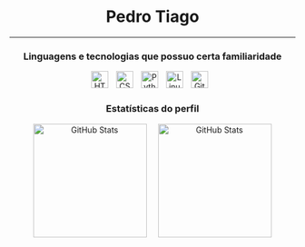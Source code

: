 <div align="center">

# Pedro Tiago
---

### Linguagens e tecnologias que possuo certa familiaridade

<p>
  <img 
      alt="HTML"
      title="HTML" 
      width="30px" 
      style="margin-right: 10px;" 
      src="https://cdn.jsdelivr.net/gh/devicons/devicon@latest/icons/html5/html5-original.svg" 
  />
  <img 
      alt="CSS" 
      title="CSS"
      width="30px" 
      style="margin-right: 10px;" 
      src="https://cdn.jsdelivr.net/gh/devicons/devicon@latest/icons/css3/css3-original.svg" 
  />
  <img 
      alt="Python" 
      title="Python"
      width="30px" 
      style="margin-right: 10px;" 
      src="https://cdn.jsdelivr.net/gh/devicons/devicon@latest/icons/python/python-original.svg" 
  />
  <img 
      alt="Linux"
      title="Linux" 
      width="30px" 
      style="margin-right: 10px;" 
      src="https://cdn.jsdelivr.net/gh/devicons/devicon@latest/icons/linux/linux-original.svg" 
  />
  <img 
      alt="Git"
      title="Git" 
      width="30px" 
      style="margin-right: 10px;" 
      src="https://cdn.jsdelivr.net/gh/devicons/devicon@latest/icons/git/git-original.svg" 
  />
</p>

### Estatísticas do perfil

<div style="display: flex; justify-content: center; gap: 20px;">
  <img 
      alt="GitHub Stats" 
      height="200" 
      src="https://github-readme-stats.vercel.app/api?username=PedroTiago23&show_icons=true&theme=tokyonight&include_all_commits=true&locale=pt-br" 
  />
  <img 
      alt="GitHub Stats" 
      height="200" 
      src="https://github-readme-stats.vercel.app/api/top-langs/?username=PedroTiago23&theme=tokyonight&layout=compact&custom_title=Tecnologias&langs_count=9" 
  />
</div>

</div>
